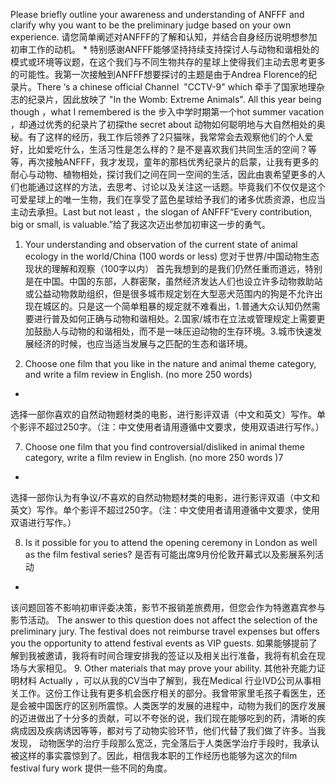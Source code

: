 Please briefly outline your awareness and understanding of ANFFF and clarify why you want to be the preliminary judge based on your own experience. 请您简单阐述对ANFFF的了解和认知，并结合自身经历说明想参加初审工作的动机。
*
	特别感谢ANFFF能够坚持持续支持探讨人与动物和谐相处的模式或环境等议题，在这个我们与不同生物共存的星球上使得我们主动去思考更多的可能性。我第一次接触到ANFFF想要探讨的主题是由于Andrea Florence的纪录片。There ‘s a chinese official Channel  "CCTV-9"  which 牵手了国家地理杂志的纪录片，因此放映了 "In the Womb: Extreme Animals". All this year being though ，what I remembered is the 步入中学时期第一个hot summer vacation ，却通过优秀的纪录片了初探the secret about 动物如何聪明地与大自然相处的奥秘。有了这样的经历，我工作后领养了2只猫咪，我常常会去观察他们的个人爱好，比如爱吃什么，生活习性是怎么样的？是不是喜欢我们共同生活的空间？等等，再次接触ANFFF，我才发现，童年的那档优秀纪录片的启蒙，让我有更多的耐心与动物、植物相处，探讨我们之间在同一空间的生活，因此由衷希望更多的人们也能通过这样的方法，去思考、讨论以及关注这一话题。毕竟我们不仅仅是这个可爱星球上的唯一生物，我们在享受了蓝色星球给予我们的诸多优质资源，也应当主动去承担。Last but not least ，the slogan of ANFFF“Every contribution, big or small, is valuable.”给了我这次迈出参加初审这一步的勇气。

1. Your understanding and observation of the current state of animal ecology in the world/China (100 words or less) 您对于世界/中国动物生态现状的理解和观察（100字以内）
首先我想到的是我们仍然任重而道远，特别是在中国。中国的东部，人群密聚，虽然经济发达人们也设立许多动物救助站或公益动物救助组织，但是很多城市规定划在大型恶犬范围内的狗是不允许出现在城区的。只是这一个简单粗暴的规定就不难看出，1.普通大众认知仍然需要进行普及如何正确与动物和谐相处。2.国家/城市在立法或管理规定上需要更加鼓励人与动物的和谐相处，而不是一味压迫动物的生存环境。3.城市快速发展经济的时候，也应当适当发展与之匹配的生态和谐环境。

6. Choose one film that you like in the nature and animal theme category, and write a  film review in English. (no more 250 words) 
*
选择一部你喜欢的自然动物题材类的电影，进行影评双语（中文和英文）写作。单个影评不超过250字。（注：中文使用者请用遵循中文要求，使用双语进行写作。）

7. Choose one film that you find controversial/disliked in animal theme category, write a  film review in English. (no more 250 words )7
*
 选择一部你认为有争议/不喜欢的自然动物题材类的电影，进行影评双语（中文和英文）写作。单个影评不超过250字。（注：中文使用者请用遵循中文要求，使用双语进行写作。）

8. Is it possible for you to attend the opening ceremony in London as well as the film festival series? 是否有可能出席9月份伦敦开幕式以及影展系列活动
*
该问题回答不影响初审评委决策，影节不报销差旅费用，但您会作为特邀嘉宾参与影节活动。 
The answer to this question does not affect the selection of the preliminary jury. The festival does not reimburse travel expenses but offers you the opportunity to attend festival events as VIP guests.
如果能够提前了解到我被邀请，我将有时间合理安排我的签证以及相关出行准备，我将有机会在现场与大家相见。
9. Other materials that may prove your ability. 其他补充能力证明材料
Actually ，可以从我的CV当中了解到，我在Medical 行业IVD公司从事相关工作。这份工作让我有更多机会医疗相关的部分。我曾带家里毛孩子看医生，还是会被中国医疗的区别所震惊。人类医学的发展的进程中，动物为我们的医疗发展的迈进做出了十分多的贡献，可以不夸张的说，我们现在能够吃到的药，清晰的疾病成因及疾病诱因等等，都对亏了动物实验环节，他们代替了我们做了许多。当我发现， 动物医学的治疗手段那么宽泛，完全落后于人类医学治疗手段时，我承认被这样的事实震惊到了。因此，相信我本职的工作经历也能够为这次的film festival fury work 提供一些不同的角度。